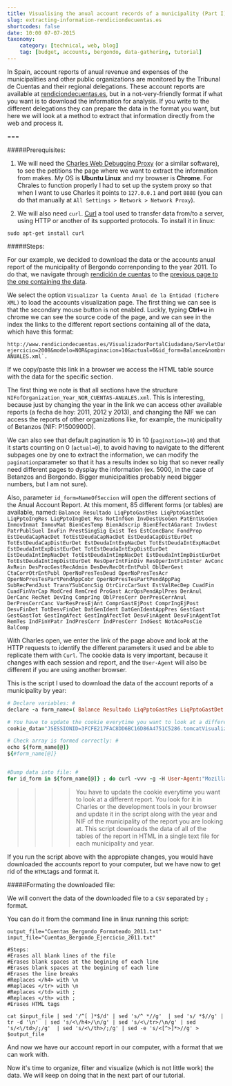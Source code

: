 ```yaml
---
title: Visualising the anual account records of a municipality (Part I): Extracting information from rendiciondecuentas.es
slug: extracting-information-rendiciondecuentas.es
shortcodes: false
date: 10:00 07-07-2015
taxonomy:
    category: [technical, web, blog]
    tag: [budget, accounts, bergondo, data-gathering, tutorial]
---
```


In Spain, account reports of anual revenue and expenses of the municipalities and other public organizations are monitored by the Tribunal de Cuentas and their regional delegations. These account reports are available at [rendiciondecuentas.es](http://rendiciondecuentas.es), but in a not-very-friendly format if what you want is to download the information for analysis. If you write to the different delegations they can prepare the data in the format you want, but here we will look at a method to extract that information directly from the web and process it.

===

#####Prerequisites:  

1. We will need the [Charles Web Debugging Proxy](http://www.charlesproxy.com/) (or a similar software), to see the petitions the page where we want to extract the information from makes.  My OS is **Ubuntu Linux** and my browser is **Chrome**. For Chrales to function properly I had to set up the system proxy so that when I want to use Charles it points to `127.0.0.1` and port `8888` (you can do that manually at
`All Settings > Network > Network Proxy`).

2. We will also need `curl`. [Curl](http://curl.haxx.se/)  a tool used to transfer data from/to a server, using HTTP or another of its supported protocols.  To install it in linux: 
``` 
sudo apt-get install curl
 ```

#####Steps: 

For our example, we decided to download the data or the accounts anual report of the municipality of Bergondo correnponding to the year 2011. 
To do that, we navigate through [rendición de cuentas](http://rendiciondecuentas.es) to the [previous page to the one containing the data](http://www.rendiciondecuentas.es/es/consultadeentidadesycuentas/buscarCuentas/consultarCuenta.html?dd=true&idEntidadPpal=2122&idEntidad=2122&idTipoEntidad=A&idModelo=3&ejercicio=2011&nifEntidad=P1500800F
).

We select the option  `Visualizar la Cuenta Anual de la Entidad (fichero XML)` to load the accounts visualization page.  The first thing we can see is that the secondary mouse button is not enabled. Luckly, typing **Ctrl+u** in chrome we can see the source code of the page, and we can see in the index the links to the different report sections containing all of the data, which have this format:
```
http://www.rendiciondecuentas.es/VisualizadorPortalCiudadano/ServletDatos?ejercicio=2008&modelo=NOR&paginacion=10&actual=0&id_form=Balance&nombreFichero=P1500800F_2011_NOR_CUENTAS-ANUALES.xml`.
```
If we copy/paste this link in a browser we access the HTML table source with the data for the specific section. 

The first thing we note is that all sections have the structure `NIFofOrganization_Year_NOR_CUENTAS-ANUALES.xml`.
This is interesting, because just by changing the year in the link we can access other available reports (a fecha de hoy: 2011, 2012 y 2013), and changing the NIF we can access the reports of other organizations like, for example, the municipality of Betanzos (NIF:  P1500900D).

We can also see that default pagination is 10 in 10 (`pagination=10`) and that it starts counting on 0 (`actual=0`), to avoid having to navigate to the different subpages one by one to extract the information, we can modify the `pagination`parameter so that it has a results index so big that so never really need different pages to dysplay the information (ex. 5000, in the case of Betanzos and Bergondo. Bigger municipalities probably need bigger numbers, but I am not sure).

Also, parameter `id_form=NameOfSeccion` will open the different sections of the Anual Account Report.  At this moment, 85 different forms (or tables) are available, named: 
`Balance Resultado LiqPptoGastRes LiqPptoGastDet LiqPptoIngRes LiqPptoIngDet Res NotInfGen InvDestUsoGen PatEntUsoGen InmovInmat InmovMat BienCesTemp BienAdscrip BienEfectAGarant InvGest PatrPublSuel InvFin PrestSingSig Exist Tes EstConcBanc FondProp EstDeudaCapNacDet TotEstDeudaCapNacDet EstDeudaCapDistEurDet TotEstDeudaCapDistEurDet EstDeudaIntExpNacDet TotEstDeudaIntExpNacDet EstDeudaIntExpDistEurDet TotEstDeudaIntExpDistEurDet EstDeudaIntImpNacDet TotEstDeudaIntImpNacDet EstDeudaIntImpDistEurDet TotEstDeudaIntImpDistEurDet ResOperIntFinDiv ResOperIntFinInter AvConc AvRein DesProcGestRecAdmin DesDevRecOtrEntPubl OblDerGest CtaCorrOtrEntPubl OperNoPresTesDeud OperNoPresTesAcr OperNoPresTesPartPendAppCobr OperNoPresTesPartPendAppPag SubRecPendJust TransYSubConcSig OtrCircCarSust EstValRecDep CuadFin CuadFinVarCap ModCred RemCred ProGast AcrOpsPendAplPres DerAnul DerCanc RecNet DevIng ComprIng OblPresCerr DerPresCerrAnul DerPresCerrCanc VarResPresEjAnt ComprGastEjPost ComprIngEjPost DesvFinDet TotDesvFinDet DatGenIdent DatGenIdentAppPres GestGast GestGastTot GestIngAfect GestIngAfectTot DesvFinAgent DesvFinAgentTot RemTes IndFinYPatr IndPresCorr IndPresCerr IndGest NotAcoPosCie BalComp`


With Charles open, we enter the link of the page above and look at the HTTP requests to identify the different parameters it used and be able to replicate them with `Curl`. The cookie data is very important, because it changes with each session and report, and the `User-Agent` will also be different if you are using another browser. 

This is the script I used to download the data of the account reports of a municipality by year:

```ruby
# Declare variables: #
declare -a form_name=( Balance Resultado LiqPptoGastRes LiqPptoGastDet LiqPptoIngRes LiqPptoIngDet Res NotInfGen InvDestUsoGen PatEntUsoGen InmovInmat InmovMat BienCesTemp BienAdscrip BienEfectAGarant InvGest PatrPublSuel InvFin PrestSingSig Exist Tes EstConcBanc FondProp EstDeudaCapNacDet TotEstDeudaCapNacDet EstDeudaCapDistEurDet TotEstDeudaCapDistEurDet EstDeudaIntExpNacDet TotEstDeudaIntExpNacDet EstDeudaIntExpDistEurDet TotEstDeudaIntExpDistEurDet EstDeudaIntImpNacDet TotEstDeudaIntImpNacDet EstDeudaIntImpDistEurDet TotEstDeudaIntImpDistEurDet ResOperIntFinDiv ResOperIntFinInter AvConc AvRein DesProcGestRecAdmin DesDevRecOtrEntPubl OblDerGest CtaCorrOtrEntPubl OperNoPresTesDeud OperNoPresTesAcr OperNoPresTesPartPendAppCobr OperNoPresTesPartPendAppPag SubRecPendJust TransYSubConcSig OtrCircCarSust EstValRecDep CuadFin CuadFinVarCap ModCred RemCred ProGast AcrOpsPendAplPres DerAnul DerCanc RecNet DevIng ComprIng OblPresCerr DerPresCerrAnul DerPresCerrCanc VarResPresEjAnt ComprGastEjPost ComprIngEjPost DesvFinDet TotDesvFinDet DatGenIdent DatGenIdentAppPres GestGast GestGastTot GestIngAfect GestIngAfectTot DesvFinAgent DesvFinAgentTot RemTes IndFinYPatr IndPresCorr IndPresCerr IndGest NotAcoPosCie BalComp )

# You have to update the cookie everytime you want to look at a different report. You look for it in Charles or the development tools in your browser and copy the data here: #
cookie_data="JSESSIONID=3FCFE217FAC8DD6BC16D86A4751C5286.tomcatVisualizador2; treeview=111111110000000000000000000000000000000000000; JSESSIONID=701B5DE1377CCF27CC4F06B87758BC47"

# Check array is formed correctly: #
echo ${form_name[@]}
${#form_name[@]}


#Dump data into file: #
for id_form in ${form_name[@]} ; do curl -vvv -g -H User-Agent:"Mozilla/5.0 (X11; Linux x86_64) AppleWebKit/537.36 (KHTML, like Gecko) Chrome/43.0.2357.65 Safari/537.36"  -H "Cookie:$cookie_data" "http://www.rendiciondecuentas.es/VisualizadorPortalCiudadano/ServletDatos?ejercicio=2008&modelo=NOR&paginacion=5000&actual=0&id_form=$id_form&nombreFichero=P1500800F_2011_NOR_CUENTAS-ANUALES.xml" >> Cuentas_Bergondo_Ejercicio_2011.txt;  done
```
>>>>You have to update the cookie everytime you want to look at a different report. You look for it in Charles or the development tools in your browser and update it in the script along with the year and NIF of the municipality of the report you are looking at. This script downloads the data of all of the tables of the report in HTML in a single text file for each municipality and year. 

If you run the script above with the appropiate changes, you would have downloaded the accounts report to your computer, but we have now to get rid of the `HTML`tags and format it.

#####Formating the downloaded file: 

We will convert the data of the downloaded file to a `CSV` separated by `;` format.

You can do it from the command line in linux running this script:
```
output_file="Cuentas_Bergondo_Formateado_2011.txt"
input_file="Cuentas_Bergondo_Ejercicio_2011.txt"

#Steps: 
#Erases all blank lines of the file
#Erases blank spaces at the begining of each line
#Erases blank spaces at the begining of each line
#Erases the line breaks
#Replaces </h4> with \n
#Replaces </tr> with \n
#Replaces </td> with ;
#Replaces </th> with ;
#Erases HTML tags

cat $input_file | sed '/^[ ]*$/d' | sed 's/^ *//g'  | sed 's/ *$//g' | tr -d '\n'  | sed 's/<\/h4>/\n/g' | sed 's/<\/tr>/\n/g' | sed 's/<\/td>/;/g'  | sed 's/<\/th>/;/g' | sed -e 's/<[^>]*>//g' > $output_file
```

And now we have our account report in our computer, with a format that we can work with.

Now it's time to organize, filter and visualize (which is not little work) the data. We will keep on doing that in the next part of our tutorial.
 
